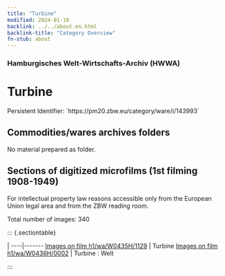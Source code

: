 ```yaml
---
title: "Turbine"
modified: 2024-01-19
backlink: ../../about.en.html
backlink-title: "Category Overview"
fn-stub: about
---
```


### Hamburgisches Welt-Wirtschafts-Archiv (HWWA)

# Turbine

<div class="hint">Persistent Identifier: `https://pm20.zbw.eu/category/ware/i/143993`</div>







## Commodities/wares archives folders





No material prepared as folder.



<a id="filmsections" />

## Sections of digitized microfilms (1st filming 1908-1949)

<p>For intellectual property law reasons accessible only from the European Union legal area and from the ZBW reading room.</p>



<p>Total number of images: 340</p>




::: {.sectiontable}

 | 
----|-------
<a class="btn" href="https://pm20.zbw.eu/film/h1/wa/W0435H/1129" rel="nofollow">Images on film h1/wa/W0435H/1129</a> | Turbine
<a class="btn" href="https://pm20.zbw.eu/film/h1/wa/W0436H/0002" rel="nofollow">Images on film h1/wa/W0436H/0002</a> | Turbine : Welt


:::
















